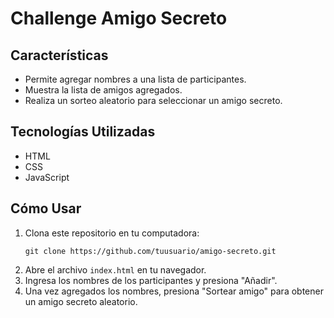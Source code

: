 <h1>Challenge Amigo Secreto</h1>

<h2>Características</h2>
<ul>
    <li>Permite agregar nombres a una lista de participantes.</li>
    <li>Muestra la lista de amigos agregados.</li>
    <li>Realiza un sorteo aleatorio para seleccionar un amigo secreto.</li>
</ul>

<h2>Tecnologías Utilizadas</h2>
<ul>
    <li>HTML</li>
    <li>CSS</li>
    <li>JavaScript</li>
</ul>

<h2>Cómo Usar</h2>
<ol>
    <li>Clona este repositorio en tu computadora:</li>
    <pre><code>git clone https://github.com/tuusuario/amigo-secreto.git</code></pre>
    <li>Abre el archivo <code>index.html</code> en tu navegador.</li>
    <li>Ingresa los nombres de los participantes y presiona "Añadir".</li>
    <li>Una vez agregados los nombres, presiona "Sortear amigo" para obtener un amigo secreto aleatorio.</li>
</ol>

